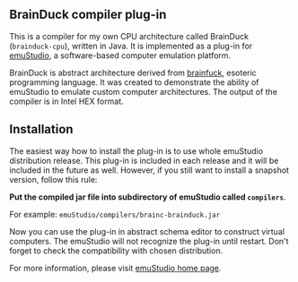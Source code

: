 BrainDuck compiler plug-in
---------------------------

This is a compiler for my own CPU architecture called BrainDuck (`brainduck-cpu`),
written in Java. It is implemented as a plug-in for [emuStudio](http://emustudio.sf.net), a software-based
computer emulation platform.

BrainDuck is abstract architecture derived from [brainfuck](http://en.wikipedia.org/wiki/Brainfuck), esoteric
programming language. It was created to demonstrate the ability of emuStudio to emulate custom computer architectures.
The output of the compiler is in Intel HEX format.

Installation
------------

The easiest way how to install the plug-in is to use whole emuStudio distribution release. This plug-in is
included in each release and it will be included in the future as well. However, if you still want to install
a snapshot version, follow this rule: 

**Put the compiled jar file into subdirectory of emuStudio called `compilers`**.

For example: `emuStudio/compilers/brainc-brainduck.jar`

Now you can use the plug-in in abstract schema editor to construct virtual computers. The emuStudio
will not recognize the plug-in until restart. Don't forget to check the compatibility with chosen
distribution.

For more information, please visit [emuStudio home page](http://emustudio.sourceforge.net/downloads.html).
